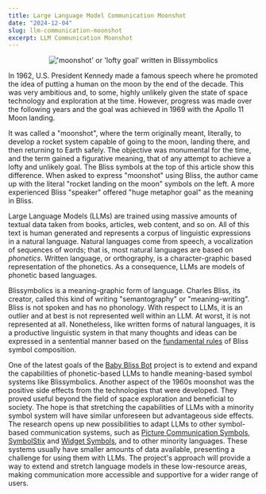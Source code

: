 ```yaml
---
title: Large Language Model Communication Moonshot
date: "2024-12-04"
slug: llm-communication-moonshot
excerpt: LLM Communication Moonshot
---
```

<figure style="text-align: center">
  <img src="/news/images/moonshotBliss.png" alt="'moonshot' or 'lofty goal' written in Blissymbolics">
</figure>

In 1962, U.S. President Kennedy made a famous speech where he promoted the idea
of putting a human on the moon by the end of the decade. This was very ambitious
and, to some, highly unlikely given the state of space technology and
exploration at the time. However, progress was made over the following years
and the goal was achieved in 1969 with the Apollo 11 Moon landing.

It was called a "moonshot", where the term originally meant, literally, to
develop a rocket system capable of going to the moon, landing there, and then
returning to Earth safely. The objective was monumental for the time, and the
term gained a figurative meaning, that of any attempt to achieve a lofty and
unlikely goal. The Bliss symbols at the top of this article show this
difference. When asked to express "moonshot" using Bliss, the author came up
with the literal "rocket landing on the moon" symbols on the left. A more
experienced Bliss "speaker" offered "huge metaphor goal" as the meaning in
Bliss.

Large Language Models (LLMs) are trained using massive amounts of textual data
taken from books, articles, web content, and so on. All of this text is human
generated and represents a corpus of linguistic expressions in a natural
language. Natural languages come from speech, a vocalization of sequences of
words; that is, most natural languages are based on <em>phonetics</em>. Written
language, or orthography, is a character-graphic based representation of the
phonetics. As a consequence, LLMs are models of phonetic based languages.

Blissymbolics is a meaning-graphic form of language. Charles Bliss, its
creator, called this kind of writing "semantography" or "meaning-writing".
Bliss is not spoken and has no phonology. With respect to LLMs, it is an
outlier and at best is not represented well within an LLM. At worst, it is not
represented at all. Nonetheless, like written forms of natural languages, it is
a productive linguistic system in that many thoughts and ideas can be expressed
in a sentential manner based on the [fundamental rules](https://www.blissymbolics.org/images/bliss-rules.pdf) of Bliss symbol
composition.

One of the latest goals of the [Baby Bliss Bot](https://floeproject.org/baby-bliss-bot-project/)
project is to extend and expand the capabilities of phonetic-based LLMs to
handle meaning-based symbol systems like Blissymbolics. Another aspect of the
1960s moonshot was the positive side effects from the technologies that were
developed. They proved useful beyond the field of space exploration and
beneficial to society. The hope is that stretching the capabilities of LLMs with
a minority symbol system will have similar unforeseen but advantageous side
effects. The research opens up new possibilities to adapt LLMs to other
symbol-based communication systems, such as [Picture Communication Symbols](https://us.tobiidynavox.com/products/picture-communication-symbols-pcs),
[SymbolStix](https://www.n2y.com/symbolstix-prime/) and [Widget Symbols](https://www.widgit.com/),
and to other minority languages. These systems usually have smaller amounts of
data available, presenting a challenge for using them with LLMs. The project's
approach will provide a way to extend and stretch language models in these
low-resource areas, making communication more accessible and supportive for a
wider range of users.
